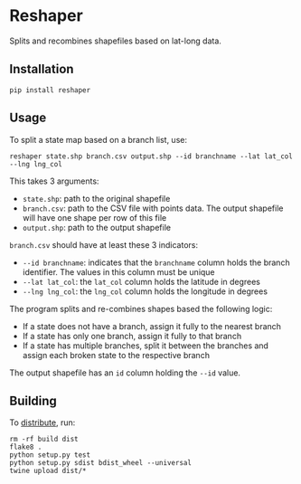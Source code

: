 # Reshaper

Splits and recombines shapefiles based on lat-long data.

## Installation

    pip install reshaper

## Usage

To split a state map based on a branch list, use:

    reshaper state.shp branch.csv output.shp --id branchname --lat lat_col --lng lng_col

This takes 3 arguments:

- `state.shp`: path to the original shapefile
- `branch.csv`: path to the CSV file with points data. The output shapefile will
  have one shape per row of this file
- `output.shp`: path to the output shapefile

`branch.csv` should have at least these 3 indicators:

- `--id branchname`: indicates that the `branchname` column holds the branch
  identifier. The values in this column must be unique
- `--lat lat_col`: the `lat_col` column holds the latitude in degrees
- `--lng lng_col`: the `lng_col` column holds the longitude in degrees

The program splits and re-combines shapes based the following logic:

- If a state does not have a branch, assign it fully to the nearest branch
- If a state has only one branch, assign it fully to that branch
- If a state has multiple branches, split it between the branches and assign each broken state to the respective branch

The output shapefile has an `id` column holding the `--id` value.


## Building

To [distribute](https://packaging.python.org/en/latest/distributing.html), run:

    rm -rf build dist
    flake8 .
    python setup.py test
    python setup.py sdist bdist_wheel --universal
    twine upload dist/*
